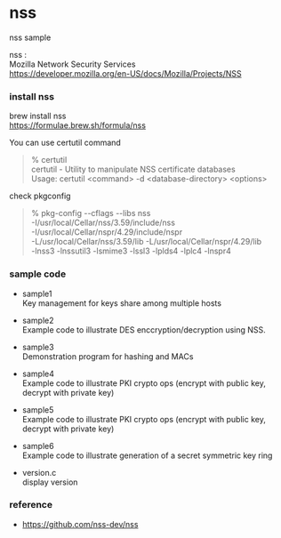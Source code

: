 nss
===============

nss sample <br/>

nss : <br/>
Mozilla Network Security Services <br/>
https://developer.mozilla.org/en-US/docs/Mozilla/Projects/NSS <br/>

###  install nss
brew install nss <br/>
https://formulae.brew.sh/formula/nss <br/>

You can use certutil command <br/>

> % certutil  <br/>
> certutil - Utility to manipulate NSS certificate databases <br/>
> Usage:  certutil \<command\> -d \<database-directory\> \<options\> <br/>

check pkgconfig <br/>

> % pkg-config --cflags --libs nss <br/>
> -I/usr/local/Cellar/nss/3.59/include/nss <br/>
> -I/usr/local/Cellar/nspr/4.29/include/nspr  <br/>
> -L/usr/local/Cellar/nss/3.59/lib -L/usr/local/Cellar/nspr/4.29/lib <br/> 
> -lnss3 -lnssutil3 -lsmime3 -lssl3 -lplds4 -lplc4 -lnspr4 <br/>


### sample code

 - sample1 <br/>
 Key management for keys share among multiple hosts <br/>
 - sample2 <br/>
Example code to illustrate DES enccryption/decryption using NSS. <br/>
 - sample3 <br/>
Demonstration program for hashing and MACs <br/>
 - sample4 <br/>
Example code to illustrate PKI crypto ops (encrypt with public key, decrypt with private key) <br/>
- sample5 <br/>
Example code to illustrate PKI crypto ops (encrypt with public key, decrypt with private key) <br/>
 - sample6 <br/>
 Example code to illustrate generation of a secret symmetric key ring <br/>

- version.c <br/>
display version <br/>
 
### reference
- https://github.com/nss-dev/nss


